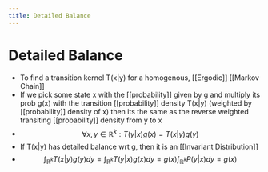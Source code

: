 ```yaml
---
title: Detailed Balance
---
```


# Detailed Balance
- To find a transition kernel T(x|y) for a homogenous, [[Ergodic]] [[Markov Chain]]
- If we pick some state x with the [[probability]] given by g and multiply its prob g(x) with the transition [[probability]] density T(x|y) (weighted by [[probability]] density of x)  then its the same as the reverse weighted transiting [[probability]] density from y to x
- $$\forall x,y \in \mathbb{R}^{k}: T(y|x)g(x) = T(x|y)g(y)$$
- If T(x|y) has detailed balance wrt g, then it is an [[Invariant Distribution]]
- $$\int_{\mathbb{R}^{k}}T(x|y)g(y)dy = \int_{\mathbb{R}^{k}}T(y|x)g(x)dy = g(x)\int_{\mathbb{R}^{k}}P(y|x)dy = g(x)$$


































